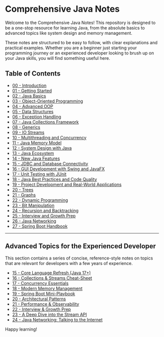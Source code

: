 # Comprehensive Java Notes

Welcome to the Comprehensive Java Notes! This repository is designed to be a one-stop resource for learning Java, from the absolute basics to advanced topics like system design and memory management.

These notes are structured to be easy to follow, with clear explanations and practical examples. Whether you are a beginner just starting your programming journey or an experienced developer looking to brush up on your Java skills, you will find something useful here.

## Table of Contents

*   [00 - Introduction](./00-Introduction/README.md)
*   [01 - Getting Started](./01-Getting-Started/README.md)
*   [02 - Java Basics](./02-Java-Basics/README.md)
*   [03 - Object-Oriented Programming](./03-Object-Oriented-Programming/README.md)
*   [04 - Advanced OOP](./04-Advanced-OOP/README.md)
*   [05 - Data Structures](./05-Data-Structures/README.md)
*   [06 - Exception Handling](./06-Exception-Handling/README.md)
*   [07 - Java Collections Framework](./07-Java-Collections-Framework/README.md)
*   [08 - Generics](./08-Generics/README.md)
*   [09 - IO Streams](./09-IO-Streams/README.md)
*   [10 - Multithreading and Concurrency](./10-Multithreading-and-Concurrency/README.md)
*   [11 - Java Memory Model](./11-Java-Memory-Model/README.md)
*   [12 - System Design with Java](./12-System-Design-with-Java/README.md)
*   [13 - Java Ecosystem](./13-Java-Ecosystem/README.md)
*   [14 - New Java Features](./14-New-Java-Features/README.md)
*   [15 - JDBC and Database Connectivity](./15-JDBC/README.md)
*   [16 - GUI Development with Swing and JavaFX](./16-GUI/README.md)
*   [17 - Unit Testing with JUnit](./17-Unit-Testing/README.md)
*   [18 - Java Best Practices and Code Quality](./18-Best-Practices/README.md)
*   [19 - Project Development and Real-World Applications](./19-Project-Development/README.md)
*   [20 - Trees](./20-Trees/README.md)
*   [21 - Graphs](./21-Graphs/README.md)
*   [22 - Dynamic Programming](./22-Dynamic-Programming/README.md)
*   [23 - Bit Manipulation](./23-Bit-Manipulation/README.md)
*   [24 - Recursion and Backtracking](./24-Recursion-and-Backtracking/README.md)
*   [25 - Interview and Growth Prep](./25-Interview-and-Growth-Prep/README.md)
*   [26 - Java Networking](./26-Java-Networking/README.md)
*   [27 - Spring Boot Handbook](./spring_boot_handbook.md)

---

## Advanced Topics for the Experienced Developer

This section contains a series of concise, reference-style notes on topics that are relevant for developers with a few years of experience.

*   [15 - Core Language Refresh (Java 17+)](./15-core-language-refresh.md)
*   [16 - Collections & Streams Cheat-Sheet](./16-collections-and-streams.md)
*   [17 - Concurrency Essentials](./17-concurrency-essentials.md)
*   [18 - Modern Memory Management](./18-modern-memory-management.md)
*   [19 - Spring Boot Mini-Playbook](./19-spring-boot-playbook.md)
*   [20 - Architectural Patterns](./20-architectural-patterns.md)
*   [21 - Performance & Observability](./21-performance-and-observability.md)
*   [22 - Interview & Growth Prep](./22-interview-and-growth-prep.md)
*   [23 - A Deep Dive into the Stream API](./23-stream-api-deep-dive.md)
*   [24 - Java Networking: Talking to the Internet](./24-java-networking.md)

Happy learning!
